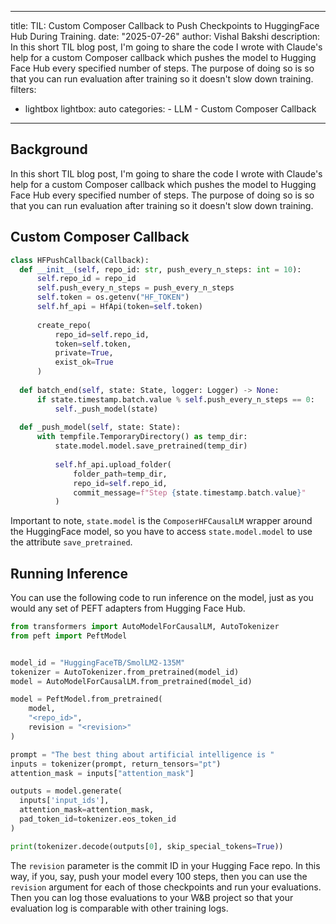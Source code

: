 
---
title: TIL&#58; Custom Composer Callback to Push Checkpoints to HuggingFace Hub During Training. 
date: "2025-07-26"
author: Vishal Bakshi
description: In this short TIL blog post, I'm going to share the code I wrote with Claude's help for a custom Composer callback which pushes the model to Hugging Face Hub every specified number of steps. The purpose of doing so is so that you can run evaluation after training so it doesn't slow down training. 
filters:
   - lightbox
lightbox: auto
categories:
    - LLM
    - Custom Composer Callback
---

## Background 

In this short TIL blog post, I'm going to share the code I wrote with Claude's help for a custom Composer callback which pushes the model to Hugging Face Hub every specified number of steps. The purpose of doing so is so that you can run evaluation after training so it doesn't slow down training. 

## Custom Composer Callback 

```python
class HFPushCallback(Callback):
  def __init__(self, repo_id: str, push_every_n_steps: int = 10):
      self.repo_id = repo_id
      self.push_every_n_steps = push_every_n_steps
      self.token = os.getenv("HF_TOKEN")
      self.hf_api = HfApi(token=self.token)
  
      create_repo(
          repo_id=self.repo_id,
          token=self.token,
          private=True,
          exist_ok=True
      )
  
  def batch_end(self, state: State, logger: Logger) -> None:            
      if state.timestamp.batch.value % self.push_every_n_steps == 0:
          self._push_model(state)
  
  def _push_model(self, state: State):
      with tempfile.TemporaryDirectory() as temp_dir:
          state.model.model.save_pretrained(temp_dir)
          
          self.hf_api.upload_folder(
              folder_path=temp_dir,
              repo_id=self.repo_id,
              commit_message=f"Step {state.timestamp.batch.value}"
          )
```

Important to note, `state.model` is the `ComposerHFCausalLM` wrapper around the HuggingFace model, so you have to access `state.model.model` to use the attribute `save_pretrained`. 

## Running Inference

You can use the following code to run inference on the model, just as you would any set of PEFT adapters from Hugging Face Hub. 

```python
from transformers import AutoModelForCausalLM, AutoTokenizer
from peft import PeftModel


model_id = "HuggingFaceTB/SmolLM2-135M"
tokenizer = AutoTokenizer.from_pretrained(model_id)
model = AutoModelForCausalLM.from_pretrained(model_id)

model = PeftModel.from_pretrained(
    model,
    "<repo_id>",
    revision = "<revision>"
)

prompt = "The best thing about artificial intelligence is "
inputs = tokenizer(prompt, return_tensors="pt")
attention_mask = inputs["attention_mask"]

outputs = model.generate(
  inputs['input_ids'],
  attention_mask=attention_mask,
  pad_token_id=tokenizer.eos_token_id
)

print(tokenizer.decode(outputs[0], skip_special_tokens=True))      
```

The `revision` parameter is the commit ID in your Hugging Face repo. In this way, if you, say, push your model every 100 steps, then you can use the `revision` argument for each of those checkpoints and run your evaluations. Then you can log those evaluations to your W&B project so that your evaluation log is comparable with other training logs. 
